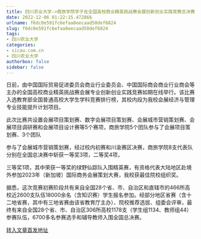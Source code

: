 ```yaml
---
title: 四川农业大学->商旅学院学子在全国高校商业精英挑战赛会展创新创业实践竞赛总决赛中斩获佳绩 | sicau.com.cn
date: 2022-12-06 01:22:15.472866
urlname: f6dc0e591fc6efaa8eecaad50def6824
slug: f6dc0e591fc6efaa8eecaad50def6824
tags: 
- 四川农业大学
categories:
- sicau.com.cn
- 四川农业大学
authorbox: false
sidebar: false
---
```

日前，由中国国际贸易促进委员会商业行业委员会、中国国际商会商业行业商会等主办的全国高校商业精英挑战赛会展专业创新创业实践竞赛如期在线举行。该比赛入选教育部全国普通高校大学生学科竞赛排行榜，其校内段为我校会展经济与管理专业技能提升计划项目。

此次比赛共设置会展项目策划赛、数字会展项目策划赛、会展城市营销策划赛、会展项目调研赛和会展项目设计赛等5个赛项，商旅学院5个团队参与了会展项目策划赛、3个团队
<!--more-->
参与了会展城市营销策划赛，经过校内初赛和川渝赛区决赛，商旅学院8支代表队分别在全国总决赛中斩获一等奖3项，二等奖4项，

三等奖1项，其中荣获一等奖的绿野仙踪队入围精英赛，有资格代表大陆地区赴境外参加2023年（新加坡）国际商务会展策划大赛，我校获最佳院校组织奖。

据悉，这次竞赛初赛阶段共有来自全国28个省、市、自治区和直辖市的466所高校近2600支队伍18000余名（含知识赛）学生报名参加。经部分地区省赛（含十二地省赛，其中有三地省赛由该省教育厅主办）、院校推荐选拔、组委会评审，最终有来自全国28个省、市、自治区306所高校1178支（学生组1134、教师组44）参赛队伍，6700多名参赛选手和辅导教师入围全国总决赛。



[转入文章首发地址](https://news.sicau.edu.cn/info/1078/70459.htm)